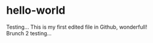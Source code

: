 # hello-world
Testing...
This is my first edited file in Github, wonderfull!
<br> Brunch 2 testing...
